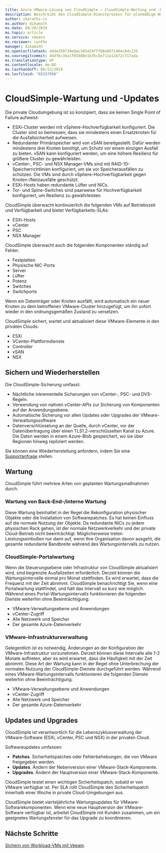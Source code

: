 ```yaml
---
title: Azure VMware-Lösung von CloudSimple – CloudSimple-Wartung und -Updates
description: Beschreibt den CloudSimple-Dienstprozess für planmäßige Wartung und Updates.
author: sharaths-cs
ms.author: dikamath
ms.date: 04/30/2019
ms.topic: article
ms.service: vmware
ms.reviewer: cynthn
manager: dikamath
ms.openlocfilehash: 4dde358f10e9ac5054297ff68a0971404c0dc135
ms.sourcegitcommit: d4dfbc34a1f03488e1b7bc5e711a11b72c717ada
ms.translationtype: HT
ms.contentlocale: de-DE
ms.lasthandoff: 06/13/2019
ms.locfileid: "65157956"
---
```

# <a name="cloudsimple-maintenance-and-updates"></a>CloudSimple-Wartung und -Updates

Die private Cloudumgebung ist so konzipiert, dass sie keinen Single Point of Failure aufweist:

* ESXi-Cluster werden mit vSphere-Hochverfügbarkeit konfiguriert. Die Cluster sind so bemessen, dass sie mindestens einen Ersatzknoten für die Ausfallsicherheit aufweisen.
* Redundanter Primärspeicher wird von vSAN bereitgestellt. Dafür werden mindestens drei Knoten benötigt, um Schutz vor einem einzigen Ausfall zu bieten. vSAN kann konfiguriert werden, um eine höhere Resilienz für größere Cluster zu gewährleisten.
* vCenter-, PSC- und NSX Manager-VMs sind mit RAID-10-Speicherrichtlinien konfiguriert, um sie vor Speicherausfällen zu schützen. Die VMs sind durch vSphere-Hochverfügbarkeit gegen Knoten-/Netzausfälle geschützt.
* ESXi-Hosts haben redundante Lüfter und NICs.
* Tor- und Spine-Switches sind paarweise für Hochverfügbarkeit konfiguriert, um Resilienz zu gewährleisten.

CloudSimple überwacht kontinuierlich die folgenden VMs auf Betriebszeit und Verfügbarkeit und bietet Verfügbarkeits-SLAs:

* ESXi-Hosts
* vCenter
* PSC
* NSX Manager

CloudSimple überwacht auch die folgenden Komponenten ständig auf Fehler:

* Festplatten
* Physische NIC-Ports
* Server
* Lüfter
* Potenz
* Switches
* Switchports

Wenn ein Datenträger oder Knoten ausfällt, wird automatisch ein neuer Knoten zu dem betroffenen VMware-Cluster hinzugefügt, um ihn sofort wieder in den ordnungsgemäßen Zustand zu versetzen.

CloudSimple sichert, wartet und aktualisiert diese VMware-Elemente in den privaten Clouds:

* ESXi
* VCenter-Plattformdienste
* Controller
* vSAN
* NSX

## <a name="back-up-and-restore"></a>Sichern und Wiederherstellen

Die CloudSimple-Sicherung umfasst:

* Nächtliche inkrementelle Sicherungen von vCenter-, PSC- und DVS-Regeln.
* Verwendung von nativen vCenter-APIs zur Sicherung von Komponenten auf der Anwendungsebene.
* Automatische Sicherung vor allen Updates oder Upgrades der VMware-Verwaltungssoftware
* Datenverschlüsselung an der Quelle, durch vCenter, vor der Datenübertragung über einen TLS1.2-verschlüsselten Kanal zu Azure. Die Daten werden in einem Azure-Blob gespeichert, wo sie über Regionen hinweg repliziert werden.

Sie können eine Wiederherstellung anfordern, indem Sie eine [Supportanfrage](https://portal.azure.com/#blade/Microsoft_Azure_Support/HelpAndSupportBlade/newsupportrequest) stellen.

## <a name="maintenance"></a>Wartung

CloudSimple führt mehrere Arten von geplanten Wartungsmaßnahmen durch.

### <a name="backendinternal-maintenance"></a>Wartung von Back-End-/interne Wartung

Diese Wartung beinhaltet in der Regel die Rekonfiguration physischer Objekte oder die Installation von Softwarepatches. Es hat keinen Einfluss auf die normale Nutzung der Objekte. Da redundante NICs zu jedem physischen Rack gehen, ist der normale Netzwerkverkehr und der private Cloud-Betrieb nicht beeinträchtigt. Möglicherweise treten Leistungseinbußen nur dann auf, wenn Ihre Organisation davon ausgeht, die gesamte redundante Bandbreite während des Wartungsintervalls zu nutzen.

### <a name="cloudsimple-portal-maintenance"></a>CloudSimple-Portalwartung

Wenn die Steuerungsebene oder Infrastruktur von CloudSimple aktualisiert wird, sind begrenzte Ausfallzeiten erforderlich. Derzeit können die Wartungsintervalle einmal pro Monat stattfinden. Es wird erwartet, dass die Frequenz mit der Zeit abnimmt. CloudSimple benachrichtigt Sie, wenn eine Portalwartung stattfindet, und hält das Intervall so kurz wie möglich. Während eines Portal-Wartungsintervalls funktionieren die folgenden Dienste weiterhin ohne Beeinträchtigung:

* VMware-Verwaltungsebene und Anwendungen
* vCenter-Zugriff
* Alle Netzwerk und Speicher
* Der gesamte Azure-Datenverkehr

### <a name="vmware-infrastructure-maintenance"></a>VMware-Infrastrukturverwaltung

Gelegentlich ist es notwendig, Änderungen an der Konfiguration der VMware-Infrastruktur vorzunehmen.  Derzeit können diese Intervalle alle 1-2 Monate auftreten, aber es wird erwartet, dass die Häufigkeit mit der Zeit abnimmt. Diese Art der Wartung kann in der Regel ohne Unterbrechung der normalen Nutzung der CloudSimple-Dienste durchgeführt werden. Während eines VMware-Wartungsintervalls funktionieren die folgenden Dienste weiterhin ohne Beeinträchtigung:

* VMware-Verwaltungsebene und Anwendungen
* vCenter-Zugriff
* Alle Netzwerk und Speicher
* Der gesamte Azure-Datenverkehr

## <a name="updates-and-upgrades"></a>Updates und Upgrades

CloudSimple ist verantwortlich für die Lebenszyklusverwaltung der VMware-Software (ESXi, vCenter, PSC und NSX) in der privaten Cloud.

Softwareupdates umfassen:

* **Patches**. Sicherheitspatches oder Fehlerbehebungen, die von VMware freigegeben werden.
* **Updates**. Ändern der Nebenversion einer VMware-Stack-Komponente.
* **Upgrades**. Ändern der Hauptversion einer VMware-Stack-Komponente.

CloudSimple testet einen wichtigen Sicherheitspatch, sobald er von VMware verfügbar ist. Per SLA rollt CloudSimple den Sicherheitspatch innerhalb einer Woche in private Cloud-Umgebungen aus.

CloudSimple bietet vierteljährliche Wartungsupdates für VMware-Softwarekomponenten. Wenn eine neue Hauptversion der VMware-Software verfügbar ist, arbeitet CloudSimple mit Kunden zusammen, um ein geeignetes Wartungsfenster für das Upgrade zu koordinieren.

## <a name="next-steps"></a>Nächste Schritte

[Sichern von Workload-VMs mit Veeam](https://docs.azure.cloudsimple.com/backup-workloads-veeam/).